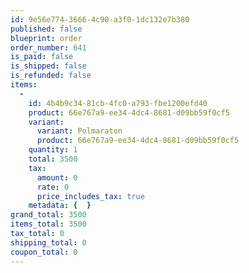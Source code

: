 ```yaml
---
id: 9e56e774-3666-4c90-a3f0-1dc132e7b380
published: false
blueprint: order
order_number: 641
is_paid: false
is_shipped: false
is_refunded: false
items:
  -
    id: 4b4b9c34-81cb-4fc0-a793-fbe1200efd40
    product: 66e767a9-ee34-4dc4-8681-d09bb59f0cf5
    variant:
      variant: Polmaraton
      product: 66e767a9-ee34-4dc4-8681-d09bb59f0cf5
    quantity: 1
    total: 3500
    tax:
      amount: 0
      rate: 0
      price_includes_tax: true
    metadata: {  }
grand_total: 3500
items_total: 3500
tax_total: 0
shipping_total: 0
coupon_total: 0
---
```

